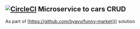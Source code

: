 [![CircleCI](https://circleci.com/gh/byavv/fm-cars.svg?style=svg)](https://circleci.com/gh/byavv/fm-cars)
Microservice to  cars CRUD
------------
As part of [https://github.com/byavv/funny-market]() solution

